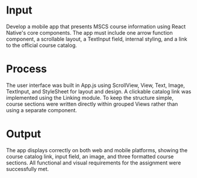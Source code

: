 # Input
Develop a mobile app that presents MSCS course information using React Native's core components. The app must include one arrow function component, a scrollable layout, a TextInput field, internal styling, and a link to the official course catalog.

# Process
The user interface was built in App.js using ScrollView, View, Text, Image, TextInput, and StyleSheet for layout and design. A clickable catalog link was implemented using the Linking module. To keep the structure simple, course sections were written directly within grouped Views rather than using a separate component.

# Output
The app displays correctly on both web and mobile platforms, showing the course catalog link, input field, an image, and three formatted course sections. All functional and visual requirements for the assignment were successfully met.